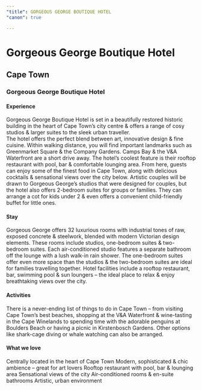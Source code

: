 ```yaml
---
"title": GORGEOUS GEORGE BOUTIQUE HOTEL
"canon": true

---
```


# Gorgeous George Boutique Hotel
## Cape Town
### Gorgeous George Boutique Hotel

#### Experience
Gorgeous George Boutique Hotel is set in a beautifully restored historic building in the heart of Cape Town’s city centre &amp; offers a range of cosy studios &amp; larger suites to the sleek urban traveller.  
The hotel offers the perfect blend between art, innovative design &amp; fine cuisine.  Within walking distance, you will find important landmarks such as Greenmarket Square &amp; the Company Gardens.  Camps Bay &amp; the V&amp;A Waterfront are a short drive away.
The hotel’s coolest feature is their rooftop restaurant with pool, bar &amp; comfortable lounging area.  From here, guests can enjoy some of the finest food in Cape Town, along with delicious cocktails &amp; sensational views over the city below.
Artistic couples will be drawn to Gorgeous George’s studios that were designed for couples, but the hotel also offers 2-bedroom suites for groups or families.  They can arrange a cot for kids under 2 &amp; even offers a convenient child-friendly buffet for little ones.

#### Stay
Gorgeous George offers 32 luxurious rooms with industrial tones of raw, exposed concrete &amp; steelwork, blended with modern Victorian design elements.
These rooms include studios, one-bedroom suites &amp; two-bedroom suites.
Each air-conditioned studio features a separate bathroom off the lounge with a lush walk-in rain shower.  The one-bedroom suites offer even more space than the studios &amp; the two-bedroom suites are ideal for families travelling together.
Hotel facilities include a rooftop restaurant, bar, swimming pool &amp; sun loungers – the ideal place to relax &amp; enjoy breathtaking views over the city.

#### Activities
There is a never-ending list of things to do in Cape Town – from visiting Cape Town’s best beaches, shopping at the V&amp;A Waterfront &amp; wine-tasting in the Cape Winelands to spending time with the adorable penguins at Boulders Beach or having a picnic in Kirstenbosch Gardens.
Other options like shark-cage diving or whale watching can also be arranged.


#### What we love
Centrally located in the heart of Cape Town
Modern, sophisticated &amp; chic ambience – great for art lovers
Rooftop restaurant with pool, bar &amp; lounging area
Sensational views of the city
Air-conditioned rooms &amp; en-suite bathrooms
Artistic, urban environment